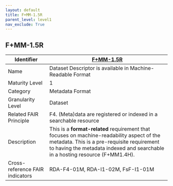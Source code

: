 ```yaml
---
layout: default
title: F+MM-1.5R
parent_level: level1
nav_exclude: True
---
```


## F+MM-1.5R

| Identifier | [F+MM-1.5R](https://github.com/FAIRplus/Data-Maturity/blob/indicator-definitions/docs/_indicators/B.%20F%2BMM-1.5R.md) |
| ---------- | ----------|
| Name | Dataset Descriptor is available in Machine-Readable Format |
| Maturity Level | 1 |
| Category | Metadata Format |
| Granularity Level | Dataset |
| Related FAIR Principle | F4. (Meta)data are registered or indexed in a searchable resource |
| Description | This is a **format-related** requirement that focuses on machine-readability aspect of the metadata. This is a pre-requisite requirement to having the metadata indexed and searchable in a hosting resource (F+MM1.4H). |
| Cross-reference FAIR indicators | RDA-F4-01M, RDA-I1-02M, FsF-I1-01M |
